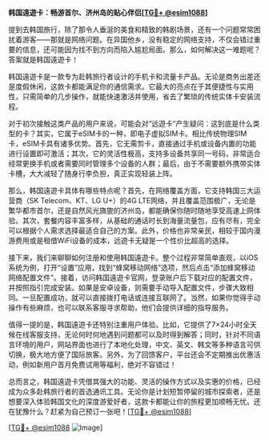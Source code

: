 **韩国遠遊卡：畅游首尔、济州岛的贴心伴侣[[TG💪+ @esim1088](https://t.me/s/esim1088)]**

提到去韩国旅行，除了那令人垂涎的美食和精致的韩剧场景，还有一个问题常常困扰着游客——那就是网络问题。在异国他乡，没有稳定的网络支持，不仅会错过重要的信息，还可能因为找不到方向而陷入尴尬局面。那么，如何解决这一难题呢？答案就是韩国遠遊卡！

韩国遠遊卡是一款专为赴韩旅行者设计的手机卡和流量卡产品。无论是商务出差还是度假休闲，这款卡都能满足你的通信需求。它最大的亮点在于其便捷性与实用性，只需简单的几步操作，就能快速激活并使用，省去了繁琐的传统实体卡安装流程。

对于初次接触这类产品的用户来说，可能会对“远遊卡”产生疑问：这到底是什么类型的卡？其实，它属于eSIM卡的一种，即电子虚拟SIM卡。相比传统物理SIM卡，eSIM卡具有诸多优势。首先，它无需剪卡，直接通过手机或设备内置的功能进行设置即可激活；其次，它的灵活性极高，支持多设备共享同一号码，非常适合经常更换手机或者需要同时管理多个设备的人群；最后，由于不需要额外携带实体卡槽，大大减轻了随身行李负担，真正实现轻装上阵。

那么，韩国遠遊卡具体有哪些特点呢？首先，在网络覆盖方面，它支持韩国三大运营商（SK Telecom、KT、LG U+）的4G LTE网络，并且覆盖范围极广，无论是繁华都市首尔，还是自然风光旖旎的济州岛，都能确保你随时随地享受高速上网体验。其次，套餐内容丰富多样，从基础的通话时长到海量流量包，应有尽有，完全可以根据个人需求选择最适合自己的方案。此外，价格也非常亲民，相较于国内漫游费用或是租借WiFi设备的成本，远遊卡无疑是一个性价比超高的选择。

接下来，我们来聊聊如何注册和使用韩国遠遊卡。整个过程非常简单直观，以iOS系统为例，打开“设置”应用，找到“蜂窝移动网络”选项，然后点击“添加蜂窝移动网络配置文件”。接着，访问韩国遠遊卡官网，登录账户后下载对应的配置文件，并按照指引完成安装。如果是安卓设备，则需要手动导入配置文件，步骤大致相同。一旦配置成功，就可以直接拨打电话或连接互联网了。当然，如果你觉得手动操作有些麻烦，也可以联系客服寻求帮助，他们会提供详细的指导服务。

值得一提的是，韩国遠遊卡还特别注重用户体验。比如，它提供了7×24小时全天候在线客服支持，无论何时何地遇到问题都可以及时得到解答；同时，针对不同语言环境的用户，网站界面也进行了本地化处理，中文、英文、韩文等多种语言可供切换，极大地方便了国际旅客。另外，为了回馈客户，平台还会不定期推出优惠活动，例如新用户首月免费试用等福利，绝对不容错过！

总而言之，韩国遠遊卡凭借其强大的功能、灵活的操作方式以及实惠的价格，已经成为众多赴韩旅行者的首选通讯工具。无论你是计划短暂停留的城市探索者，还是想要深入体验韩国文化的深度游爱好者，这款卡都能让你的旅程更加顺畅无忧。还在犹豫什么？赶紧为自己预订一张吧！[[TG💪+ @esim1088](https://t.me/s/esim1088)]

[[TG💪+ @esim1088](https://t.me/s/esim1088) ![Image](https://i.postimg.cc/4NQfJmqS/Snipaste-2025-05-13-00-14-12.png)]
